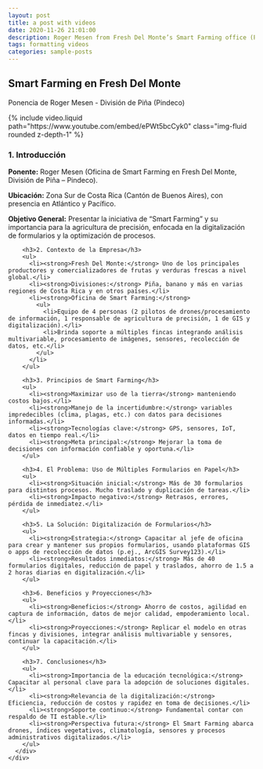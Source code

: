 ```yaml
---
layout: post
title: a post with videos
date: 2020-11-26 21:01:00
description: Roger Mesen from Fresh Del Monte’s Smart Farming office (Pindeco Division) explained how replacing paper-based forms with digital solutions has boosted efficiency, reduced errors, and sped up decision-making. By training local team leaders to create and manage digital forms themselves, they cut back on paper usage, minimized manual data entry, and saved about two hours of work daily. This shift also supports broader precision agriculture goals, as real-time data, drone imagery, and sensor information help make farming operations more informed and cost-effective.
tags: formatting videos
categories: sample-posts
---
```

<div class="container my-4">
  <!-- Título o Encabezado Principal -->
  <div class="row">
    <div class="col-sm-12">
      <h2>Smart Farming en Fresh Del Monte</h2>
      <p class="text-muted">Ponencia de Roger Mesen - División de Piña (Pindeco)</p>
    </div>
  </div>

  <!-- Sección de Video Incrustado -->
  <div class="row mt-3">
    <div class="col-sm-12">
      {% include video.liquid path="https://www.youtube.com/embed/ePWt5bcCyk0" class="img-fluid rounded z-depth-1" %}
    </div>
  </div>

  <!-- Resumen Estructurado -->
  <div class="row mt-4">
    <div class="col-sm-12">
      <div class="caption">
        <h3>1. Introducción</h3>
        <p><strong>Ponente:</strong> Roger Mesen (Oficina de Smart Farming en Fresh Del Monte, División de Piña – Pindeco).</p>
        <p><strong>Ubicación:</strong> Zona Sur de Costa Rica (Cantón de Buenos Aires), con presencia en Atlántico y Pacífico.</p>
        <p><strong>Objetivo General:</strong> Presentar la iniciativa de “Smart Farming” y su importancia para la agricultura de precisión, enfocada en la digitalización de formularios y la optimización de procesos.</p>

        <h3>2. Contexto de la Empresa</h3>
        <ul>
          <li><strong>Fresh Del Monte:</strong> Uno de los principales productores y comercializadores de frutas y verduras frescas a nivel global.</li>
          <li><strong>Divisiones:</strong> Piña, banano y más en varias regiones de Costa Rica y en otros países.</li>
          <li><strong>Oficina de Smart Farming:</strong>
            <ul>
              <li>Equipo de 4 personas (2 pilotos de drones/procesamiento de información, 1 responsable de agricultura de precisión, 1 de GIS y digitalización).</li>
              <li>Brinda soporte a múltiples fincas integrando análisis multivariable, procesamiento de imágenes, sensores, recolección de datos, etc.</li>
            </ul>
          </li>
        </ul>

        <h3>3. Principios de Smart Farming</h3>
        <ul>
          <li><strong>Maximizar uso de la tierra</strong> manteniendo costos bajos.</li>
          <li><strong>Manejo de la incertidumbre:</strong> variables impredecibles (clima, plagas, etc.) con datos para decisiones informadas.</li>
          <li><strong>Tecnologías clave:</strong> GPS, sensores, IoT, datos en tiempo real.</li>
          <li><strong>Meta principal:</strong> Mejorar la toma de decisiones con información confiable y oportuna.</li>
        </ul>

        <h3>4. El Problema: Uso de Múltiples Formularios en Papel</h3>
        <ul>
          <li><strong>Situación inicial:</strong> Más de 30 formularios para distintos procesos. Mucho traslado y duplicación de tareas.</li>
          <li><strong>Impacto negativo:</strong> Retrasos, errores, pérdida de inmediatez.</li>
        </ul>

        <h3>5. La Solución: Digitalización de Formularios</h3>
        <ul>
          <li><strong>Estrategia:</strong> Capacitar al jefe de oficina para crear y mantener sus propios formularios, usando plataformas GIS o apps de recolección de datos (p.ej., ArcGIS Survey123).</li>
          <li><strong>Resultados inmediatos:</strong> Más de 40 formularios digitales, reducción de papel y traslados, ahorro de 1.5 a 2 horas diarias en digitalización.</li>
        </ul>

        <h3>6. Beneficios y Proyecciones</h3>
        <ul>
          <li><strong>Beneficios:</strong> Ahorro de costos, agilidad en captura de información, datos de mejor calidad, empoderamiento local.</li>
          <li><strong>Proyecciones:</strong> Replicar el modelo en otras fincas y divisiones, integrar análisis multivariable y sensores, continuar la capacitación.</li>
        </ul>

        <h3>7. Conclusiones</h3>
        <ul>
          <li><strong>Importancia de la educación tecnológica:</strong> Capacitar al personal clave para la adopción de soluciones digitales.</li>
          <li><strong>Relevancia de la digitalización:</strong> Eficiencia, reducción de costos y rapidez en toma de decisiones.</li>
          <li><strong>Soporte continuo:</strong> Fundamental contar con respaldo de TI estable.</li>
          <li><strong>Perspectiva futura:</strong> El Smart Farming abarca drones, índices vegetativos, climatología, sensores y procesos administrativos digitalizados.</li>
        </ul>
      </div>
    </div>
  </div>
</div>

